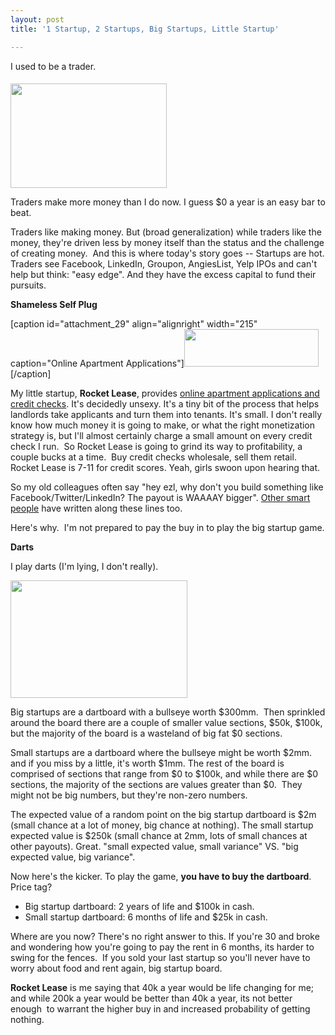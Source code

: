 ```yaml
---
layout: post
title: '1 Startup, 2 Startups, Big Startups, Little Startup'

---
```


I used to be a trader.

<img class="alignright" style="color: #333333; font-style: normal; line-height: 24px; border-style: initial; border-color: initial; margin-top: 0.4em;" title="Traders" src="http://thetradingzone.com/wp-content/uploads/2010/09/CBOT.jpg" alt="" width="250" height="167" />

Traders make more money than I do now. I guess $0 a year is an easy bar to beat.
<div>

Traders like making money. But (broad generalization) while traders like the money, they're driven less by money itself than the status and the challenge of creating money.  And this is where today's story goes -- Startups are hot. Traders see Facebook, LinkedIn, Groupon, AngiesList, Yelp IPOs and can't help but think: "easy edge". And they have the excess capital to fund their pursuits.

<strong>Shameless Self Plug</strong>

[caption id="attachment_29" align="alignright" width="215" caption="Online Apartment Applications"]<a href="http://rocketlease.com"><img class="size-full wp-image-29" title="Rocket Lease" src="http://ezliu.com/wp-content/uploads/2012/04/logo2.png" alt="" width="215" height="60" /></a>[/caption]

My little startup, <strong>Rocket Lease</strong>, provides <a href="http://rocketlease.com">online apartment applications and credit checks</a>. It's decidedly unsexy. It's a tiny bit of the process that helps landlords take applicants and turn them into tenants. It's small. I don't really know how much money it is going to make, or what the right monetization strategy is, but I'll almost certainly charge a small amount on every credit check I run.  So Rocket Lease is going to grind its way to profitability, a couple bucks at a time.  Buy credit checks wholesale, sell them retail. Rocket Lease is 7-11 for credit scores. Yeah, girls swoon upon hearing that.

So my old colleagues often say "hey ezl, why don't you build something like Facebook/Twitter/LinkedIn? The payout is WAAAAY bigger". <a href="http://news.ycombinator.com/item?id=3691090">Other smart people</a> have written along these lines too.

Here's why.  I'm not prepared to pay the buy in to play the big startup game.

<strong>Darts</strong>

I play darts (I'm lying, I don't really).

<img class="aligncenter" title="Dartboard" src="http://upload.wikimedia.org/wikipedia/commons/thumb/f/fb/Darts_in_a_dartboard.jpg/283px-Darts_in_a_dartboard.jpg" alt="" width="283" height="188" />

Big startups are a dartboard with a bullseye worth $300mm.  Then sprinkled around the board there are a couple of smaller value sections, $50k, $100k, but the majority of the board is a wasteland of big fat $0 sections.

Small startups are a dartboard where the bullseye might be worth $2mm. and if you miss by a little, it's worth $1mm. The rest of the board is comprised of sections that range from $0 to $100k, and while there are $0 sections, the majority of the sections are values greater than $0.  They might not be big numbers, but they're non-zero numbers.

The expected value of a random point on the big startup dartboard is $2m (small chance at a lot of money, big chance at nothing). The small startup expected value is $250k (small chance at 2mm, lots of small chances at other payouts). Great. "small expected value, small variance" VS. "big expected value, big variance".

Now here's the kicker. To play the game, <strong>you have to buy the dartboard</strong>. Price tag?
<ul>
	<li>Big startup dartboard: 2 years of life and $100k in cash.</li>
	<li>Small startup dartboard: 6 months of life and $25k in cash.</li>
</ul>
Where are you now? There's no right answer to this. If you're 30 and broke and wondering how you're going to pay the rent in 6 months, its harder to swing for the fences.  If you sold your last startup so you'll never have to worry about food and rent again, big startup board.

<strong>Rocket Lease</strong> is me saying that 40k a year would be life changing for me; and while 200k a year would be better than 40k a year, its not better enough  to warrant the higher buy in and increased probability of getting nothing.

</div>

